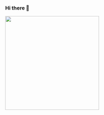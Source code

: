 ### Hi there 👋
<img src="https://wakatime.com/share/@b344db97-8452-4c97-bc5e-ca059d8a2f83/3e6fc45d-7cef-4e4c-8895-19c526ebb4bf.svg" height=300>
<!--
**mateamilloshi/mateamilloshi** is a ✨ _special_ ✨ repository because its `README.md` (this file) appears on your GitHub profile.

Here are some ideas to get you started:

- 🔭 I’m currently working on ...
- 🌱 I’m currently learning ...
- 👯 I’m looking to collaborate on ...
- 🤔 I’m looking for help with ...
- 💬 Ask me about ...
- 📫 How to reach me: ...
- 😄 Pronouns: ...
- ⚡ Fun fact: ...
-->
